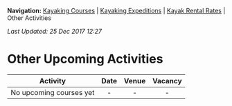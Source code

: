**Navigation:** [Kayaking Courses](index) &#124; [Kayaking Expeditions](expedition) &#124; [Kayak Rental Rates](rental) &#124; Other Activities

_Last Updated: 25 Dec 2017 12:27_
# Other Upcoming Activities

Activity | Date | Venue | Vacancy
:---:|:---:|:---:|:---:
No upcoming courses yet|-|-|-

